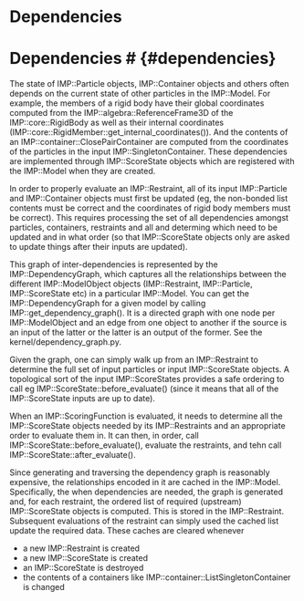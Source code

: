 # Dependencies

# Dependencies # {#dependencies}

The state of IMP::Particle objects, IMP::Container objects and others often depends on the current state of other particles in the IMP::Model. For example, the members of a rigid body have their global coordinates computed from the IMP::algebra::ReferenceFrame3D of the IMP::core::RigidBody as well as their internal coordinates (IMP::core::RigidMember::get_internal_coordinates()). And the contents of an IMP::container::ClosePairContainer are computed from the coordinates of the particles in the input IMP::SingletonContainer. These dependencies are implemented through IMP::ScoreState objects which are registered with the IMP::Model when they are created.

In order to properly evaluate an IMP::Restraint, all of its input IMP::Particle and IMP::Container objects must first be updated (eg, the non-bonded list contents must be correct and the coordinates of rigid body members must be correct). This requires processing the set of all dependencies amongst particles, containers, restraints and all and determing which need to be updated and in what order (so that IMP::ScoreState objects only are asked to update things after their inputs are updated).

This graph of inter-dependencies is represented by the IMP::DependencyGraph, which captures all the relationships between the different IMP::ModelObject objects (IMP::Restraint, IMP::Particle, IMP::ScoreState etc) in a particular IMP::Model. You can get the IMP::DependencyGraph for a given model by calling IMP::get_dependency_graph(). It is a directed graph with one node per IMP::ModelObject and an edge from one object to another if the source is an input of the latter or the latter is an output of the former. See the kernel/dependency_graph.py.

Given the graph, one can simply walk up from an IMP::Restraint to determine the full set of input particles or input IMP::ScoreState objects. A topological sort of the input IMP::ScoreStates provides a safe ordering to call eg IMP::ScoreState::before_evaluate() (since it means that all of the IMP::ScoreState inputs are up to date).

When an IMP::ScoringFunction is evaluated, it needs to determine all the IMP::ScoreState objects needed by its IMP::Restraints and an appropriate order to evaluate them in. It can then, in order, call IMP::ScoreState::before_evaluate(), evaluate the restraints, and tehn call IMP::ScoreState::after_evaluate().

Since generating and traversing the dependency graph is reasonably expensive, the relationships encoded in it are cached in the IMP::Model. Specifically, the when dependencies are needed, the graph is generated and, for each restraint, the ordered list of required (upstream) IMP::ScoreState objects is computed. This is stored in the IMP::Restraint. Subsequent evaluations of the restraint can simply used the cached list update the required data. These caches are cleared whenever
- a new IMP::Restraint is created
- a new IMP::ScoreState is created
- an IMP::ScoreState is destroyed
- the contents of a containers like IMP::container::ListSingletonContainer is changed
